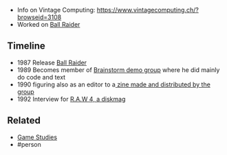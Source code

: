 - Info on Vintage Computing: https://www.vintagecomputing.ch/?browseid=3108
- Worked on [Ball Raider](db/games/Ball%20Raider.md)

## Timeline
- 1987 Release [Ball Raider](db/games/Ball%20Raider.md)
- 1989 Becomes member of [Brainstorm demo group](https://www.vintagecomputing.ch/?browseid=5846) where he did mainly do code and text
- 1990 figuring also as an editor to a[ zine made and distributed by the group](https://demozoo.org/productions/46499/)
- 1992 Interview for [R.A.W 4, a diskmag](https://demozoo.org/productions/60488/)

## Related
- [Game Studies](notes/Game%20Studies.md)
- #person